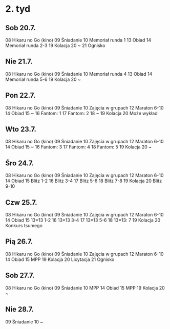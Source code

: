 # 2. tyd

## Sob 20.7.

08 Hikaru no Go (kino)
09 Śniadanie
10 Memoriał runda 1
13 Obiad
14 Memoriał runda 2-3
19 Kolacja
20 ~
21 Ognisko

## Nie 21.7.

08 Hikaru no Go (kino)
09 Śniadanie
10 Memoriał runda 4
13 Obiad
14 Memoriał runda 5-6
19 Kolacja
20 ~

## Pon 22.7.

08 Hikaru no Go (kino)
09 Śniadanie
10 Zajęcia w grupach
12 Maraton 6-10
14 Obiad
15 ~
16 Fantom: 1
17 Fantom: 2
18 ~
19 Kolacja
20 Może wykład

## Wto 23.7.

08 Hikaru no Go (kino)
09 Śniadanie
10 Zajęcia w grupach
12 Maraton 6-10
14 Obiad
15 ~
16 Fantom: 3
17 Fantom: 4
18 Fantom: 5
19 Kolacja
20 ~

## Śro 24.7.

08 Hikaru no Go (kino)
09 Śniadanie
10 Zajęcia w grupach
12 Maraton 6-10
14 Obiad
15 Blitz 1-2
16 Blitz 3-4
17 Blitz 5-6
18 Blitz 7-8
19 Kolacja
20 Blitz 9-10

## Czw 25.7.

08 Hikaru no Go (kino)
09 Śniadanie
10 Zajęcia w grupach
12 Maraton 6-10
14 Obiad
15 13×13 1-2
16 13×13 3-4
17 13×13 5-6
18 13×13: 7
19 Kolacja
20 Konkurs tsumego

## Pią 26.7.

08 Hikaru no Go (kino)
09 Śniadanie
10 Zajęcia w grupach
12 Maraton 6-10
14 Obiad
15 MPP
19 Kolacja
20 Licytacja
21 Ognisko

## Sob 27.7.

08 Hikaru no Go (kino)
09 Śniadanie
10 MPP
14 Obiad
15 MPP
19 Kolacja
20 ~

## Nie 28.7.

09 Śniadanie
10 ~
